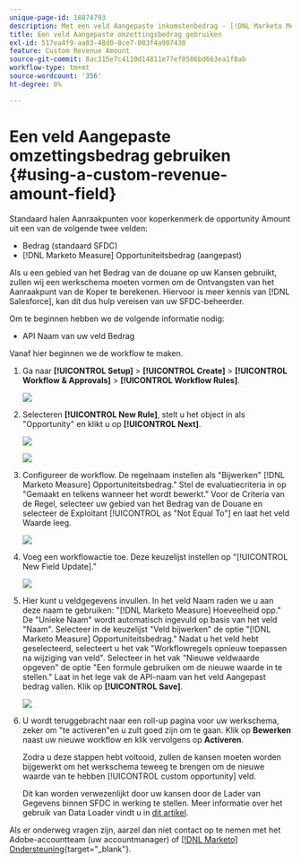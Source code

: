 ```yaml
---
unique-page-id: 18874793
description: Met een veld Aangepaste inkomstenbedrag - [!DNL Marketo Measure] - Productdocumentatie
title: Een veld Aangepaste omzettingsbedrag gebruiken
exl-id: 517ea4f9-aa83-48d0-8ce7-003f4a907430
feature: Custom Revenue Amount
source-git-commit: 8ac315e7c4110d14811e77ef0586bd663ea1f8ab
workflow-type: tm+mt
source-wordcount: '356'
ht-degree: 0%

---
```


# Een veld Aangepaste omzettingsbedrag gebruiken {#using-a-custom-revenue-amount-field}

Standaard halen Aanraakpunten voor koperkenmerk de opportunity Amount uit een van de volgende twee velden:

* Bedrag (standaard SFDC)
* [!DNL Marketo Measure] Opportuniteitsbedrag (aangepast)

Als u een gebied van het Bedrag van de douane op uw Kansen gebruikt, zullen wij een werkschema moeten vormen om de Ontvangsten van het Aanraakpunt van de Koper te berekenen. Hiervoor is meer kennis van [!DNL Salesforce], kan dit dus hulp vereisen van uw SFDC-beheerder.

Om te beginnen hebben we de volgende informatie nodig:

* API Naam van uw veld Bedrag

Vanaf hier beginnen we de workflow te maken.

1. Ga naar **[!UICONTROL Setup]** > **[!UICONTROL Create]** > **[!UICONTROL Workflow & Approvals]** > **[!UICONTROL Workflow Rules]**.

   ![](assets/1.jpg)

1. Selecteren **[!UICONTROL New Rule]**, stelt u het object in als &quot;Opportunity&quot; en klikt u op **[!UICONTROL Next]**.

   ![](assets/2.jpg)

   ![](assets/3.jpg)

1. Configureer de workflow. De regelnaam instellen als &quot;Bijwerken&quot; [!DNL Marketo Measure] Opportuniteitsbedrag.&quot; Stel de evaluatiecriteria in op &quot;Gemaakt en telkens wanneer het wordt bewerkt.&quot; Voor de Criteria van de Regel, selecteer uw gebied van het Bedrag van de Douane en selecteer de Exploitant [!UICONTROL as "Not Equal To"] en laat het veld Waarde leeg.

   ![](assets/4.jpg)

1. Voeg een workflowactie toe. Deze keuzelijst instellen op &quot;[!UICONTROL New Field Update].&quot;

   ![](assets/5.jpg)

1. Hier kunt u veldgegevens invullen. In het veld Naam raden we u aan deze naam te gebruiken: &quot;[!DNL Marketo Measure] Hoeveelheid opp.&quot; De &quot;Unieke Naam&quot; wordt automatisch ingevuld op basis van het veld &quot;Naam&quot;. Selecteer in de keuzelijst &quot;Veld bijwerken&quot; de optie &quot;[!DNL Marketo Measure] Opportuniteitsbedrag.&quot; Nadat u het veld hebt geselecteerd, selecteert u het vak &quot;Workflowregels opnieuw toepassen na wijziging van veld&quot;. Selecteer in het vak &quot;Nieuwe veldwaarde opgeven&quot; de optie &quot;Een formule gebruiken om de nieuwe waarde in te stellen.&quot; Laat in het lege vak de API-naam van het veld Aangepast bedrag vallen. Klik op **[!UICONTROL Save]**.

   ![](assets/6.png)

1. U wordt teruggebracht naar een roll-up pagina voor uw werkschema, zeker om &quot;te activeren&quot;en u zult goed zijn om te gaan. Klik op **Bewerken** naast uw nieuwe workflow en klik vervolgens op **Activeren**.

   Zodra u deze stappen hebt voltooid, zullen de kansen moeten worden bijgewerkt om het werkschema teweeg te brengen om de nieuwe waarde van te hebben [!UICONTROL custom opportunity] veld.

   Dit kan worden verwezenlijkt door uw kansen door de Lader van Gegevens binnen SFDC in werking te stellen. Meer informatie over het gebruik van Data Loader vindt u in [dit artikel](/help/advanced-marketo-measure-features/custom-revenue-amount/using-data-loader-to-update-marketo-measure-custom-amount-field.md).

Als er onderweg vragen zijn, aarzel dan niet contact op te nemen met het Adobe-accountteam (uw accountmanager) of [[!DNL Marketo] Ondersteuning](https://nation.marketo.com/t5/support/ct-p/Support){target="_blank"}.
